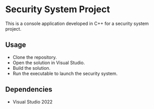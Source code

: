 # Security System Project

This is a console application developed in C++ for a security system project.

## Usage
- Clone the repository.
- Open the solution in Visual Studio.
- Build the solution.
- Run the executable to launch the security system.

## Dependencies
- Visual Studio 2022
